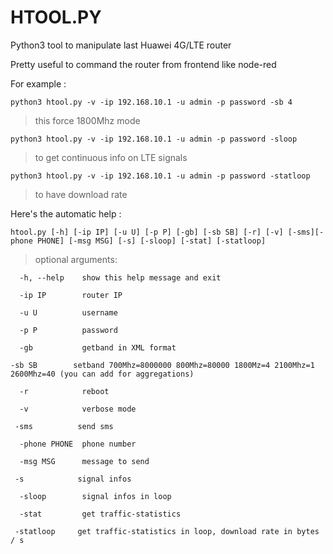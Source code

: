 # HTOOL.PY

Python3 tool to manipulate last Huawei 4G/LTE router

Pretty useful to command the router from frontend like node-red

For example :

`python3 htool.py -v -ip 192.168.10.1 -u admin -p password -sb 4`
> this force 1800Mhz mode

`python3 htool.py -v -ip 192.168.10.1 -u admin -p password -sloop`
> to get continuous info on LTE signals

`python3 htool.py -v -ip 192.168.10.1 -u admin -p password -statloop`
> to have download rate


Here's the automatic help :

`htool.py [-h] [-ip IP] [-u U] [-p P] [-gb] [-sb SB] [-r] [-v] [-sms][-phone PHONE] [-msg MSG] [-s] [-sloop] [-stat] [-statloop]
`
> optional arguments:

`  -h, --help    show this help message and exit`
  
`  -ip IP        router IP`
  
`  -u U          username`
  
`  -p P          password`
  
`  -gb           getband in XML format`
  
  `-sb SB        setband 700Mhz=8000000 800Mhz=80000 1800Mz=4 2100Mhz=1 2600Mhz=40 (you can add for aggregations)`
                
`  -r            reboot`
  
`  -v            verbose mode`
  
 ` -sms          send sms`
  
`  -phone PHONE  phone number`
  
`  -msg MSG      message to send`
  
 ` -s            signal infos`
  
`  -sloop        signal infos in loop`
  
`  -stat         get traffic-statistics`
  
 ` -statloop     get traffic-statistics in loop, download rate in bytes / s`
  
